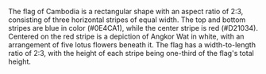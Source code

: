 The flag of Cambodia is a rectangular shape with an aspect ratio of 2:3, consisting of three horizontal stripes of equal width. The top and bottom stripes are blue in color (#0E4CA1), while the center stripe is red (#D21034). Centered on the red stripe is a depiction of Angkor Wat in white, with an arrangement of five lotus flowers beneath it. The flag has a width-to-length ratio of 2:3, with the height of each stripe being one-third of the flag's total height.
